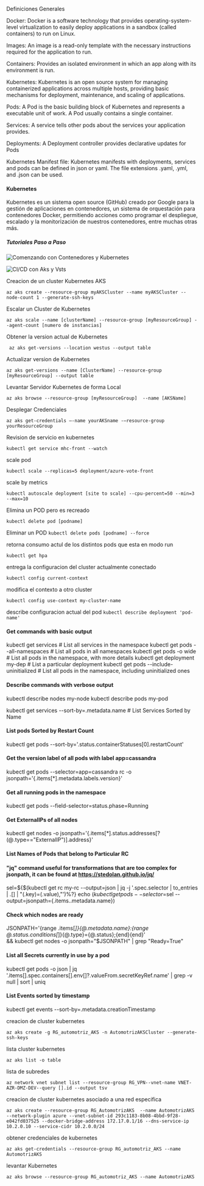 Definiciones Generales

Docker: Docker is a software technology that provides operating-system-level virtualization to easily deploy applications in a sandbox (called containers) to run on Linux.

Images: An image is a read-only template with the necessary instructions required for the application to run.

Containers: Provides an isolated environment in which an app along with its environment is run.

Kubernetes: Kubernetes is an open source system for managing containerized applications across multiple hosts, providing basic mechanisms for deployment, maintenance, and scaling of applications.

Pods: A Pod is the basic building block of Kubernetes and represents a executable unit of work. A Pod usually contains a single container.

Services: A service tells other pods about the services your application provides.

Deployments: A Deployment controller provides declarative updates for Pods

Kubernetes Manifest file: Kubernetes manifests with deployments, services and pods can be defined in json or yaml. The file extensions .yaml, .yml, and .json can be used.


#### Kubernetes

Kubernetes es un sistema open source (GitHub) creado por Google para la gestión de aplicaciones en contenedores, un sistema de 
orquestación para contenedores Docker, permitiendo acciones como programar el despliegue, escalado y
la monitorización de nuestros contenedores, entre muchas otras más.



##### Tutoriales Paso a Paso



![Comenzando con Contenedores y Kubernetes](https://github.com/Azure/blackbelt-aks-hackfest/tree/master/labs/day1-labs)



![CI/CD con Aks y Vsts](https://almvm.azurewebsites.net/labs/vstsextend/kubernetes/)


Creacion de un cluster Kubernetes AKS

``` az aks create --resource-group myAKSCluster --name myAKSCluster --node-count 1 --generate-ssh-keys ```


Escalar un Cluster de Kubernetes

``` az aks scale --name [clusterName] --resource-group [myResourceGroup] --agent-count [numero de instancias] ```

Obtener la version actual de Kubernetes

```  az aks get-versions --location westus --output table ```

Actualizar version de Kubernetes

``` az aks get-versions --name [ClusterName] --resource-group [myResourceGroup] --output table ```


Levantar Servidor Kubernetes de forma Local

``` az aks browse --resource-group [myResourceGroup]  --name [AKSName]  ```


Desplegar Credenciales 

``` az aks get-credentials –-name yourAKSname -–resource-group yourResourceGroup  ```

Revision de servicio en kubernetes

``` kubectl get service mhc-front --watch ```

 scale pod
 
``` kubectl scale --replicas=5 deployment/azure-vote-front ```

scale by metrics

``` kubectl autoscale deployment [site to scale] --cpu-percent=50 --min=3 --max=10 ```

Elimina un POD pero es recreado 

``` kubectl delete pod [podname] ``` 


Eliminar un POD
``` kubectl delete pods [podname] --force  ``` 


retorna consumo actul de los distintos pods que esta en modo run

``` kubectl get hpa  ```


entrega la configuracion del cluster actualmente conectado

``` kubectl config current-context  ```

modifica el contexto a otro cluster

``` kubectl config use-context my-cluster-name ```

describe configuracion actual del pod
``` kubectl describe deployment 'pod-name' ```

#### Get commands with basic output
kubectl get services                          # List all services in the namespace
kubectl get pods --all-namespaces             # List all pods in all namespaces
kubectl get pods -o wide                      # List all pods in the namespace, with more details
kubectl get deployment my-dep                 # List a particular deployment
kubectl get pods --include-uninitialized      # List all pods in the namespace, including uninitialized ones

#### Describe commands with verbose output
kubectl describe nodes my-node
kubectl describe pods my-pod

kubectl get services --sort-by=.metadata.name # List Services Sorted by Name

#### List pods Sorted by Restart Count
kubectl get pods --sort-by='.status.containerStatuses[0].restartCount'

#### Get the version label of all pods with label app=cassandra
kubectl get pods --selector=app=cassandra rc -o \
  jsonpath='{.items[*].metadata.labels.version}'

#### Get all running pods in the namespace
kubectl get pods --field-selector=status.phase=Running

#### Get ExternalIPs of all nodes
kubectl get nodes -o jsonpath='{.items[*].status.addresses[?(@.type=="ExternalIP")].address}'

#### List Names of Pods that belong to Particular RC
#### "jq" command useful for transformations that are too complex for jsonpath, it can be found at https://stedolan.github.io/jq/
sel=${$(kubectl get rc my-rc --output=json | jq -j '.spec.selector | to_entries | .[] | "\(.key)=\(.value),"')%?}
echo $(kubectl get pods --selector=$sel --output=jsonpath={.items..metadata.name})

#### Check which nodes are ready
JSONPATH='{range .items[*]}{@.metadata.name}:{range @.status.conditions[*]}{@.type}={@.status};{end}{end}' \
 && kubectl get nodes -o jsonpath="$JSONPATH" | grep "Ready=True"

#### List all Secrets currently in use by a pod
kubectl get pods -o json | jq '.items[].spec.containers[].env[]?.valueFrom.secretKeyRef.name' | grep -v null | sort | uniq

#### List Events sorted by timestamp
kubectl get events --sort-by=.metadata.creationTimestamp



creacion de cluster kubernetes

```az aks create -g RG_automotriz_AKS -n AutomotrizAKSCluster --generate-ssh-keys ```

lista cluster kubernetes

```az aks list -o table ```


lista de subredes

```az network vnet subnet list --resource-group RG_VPN--vnet-name VNET-AZR-DMZ-DEV--query [].id --output tsv```

creacion de cluster kubernetes asociado a una red especifica

``` az aks create --resource-group RG_AutomotrizAKS  --name AutomotrizAKS  --network-plugin azure --vnet-subnet-id 293c1183-8b08-4bbd-9f28-e042fd037525 --docker-bridge-address 172.17.0.1/16 --dns-service-ip 10.2.0.10 --service-cidr 10.2.0.0/24 ```

obtener credenciales de kubernetes

``` az aks get-credentials --resource-group RG_automotriz_AKS --name AutomotrizAKS ```

levantar Kubernetes

```az aks browse --resource-group RG_automotriz_AKS --name AutomotrizAKS ```
